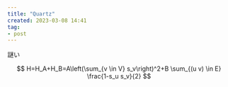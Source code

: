 ```yaml
---
title: "Quartz"
created: 2023-03-08 14:41
tag:
- post
---
```


謎い

$$
H=H_A+H_B=A\left(\sum_{v \in V} s_v\right)^2+B \sum_{(u v) \in E} \frac{1-s_u s_v}{2}
$$